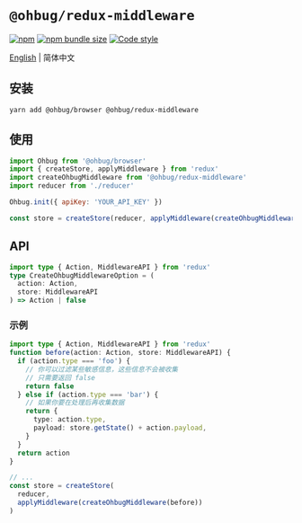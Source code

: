# `@ohbug/redux-middleware`

[![npm](https://img.shields.io/npm/v/@ohbug/redux-middleware.svg?style=flat-square)](https://www.npmjs.com/package/@ohbug/redux-middleware)
[![npm bundle size](https://img.shields.io/bundlephobia/min/@ohbug/redux-middleware?style=flat-square)](https://bundlephobia.com/result?p=@ohbug/redux-middleware)
[![Code style](https://img.shields.io/badge/code_style-prettier-ff69b4.svg?style=flat-square)](https://github.com/prettier/prettier)

[English](./README.md) | 简体中文

## 安装

```
yarn add @ohbug/browser @ohbug/redux-middleware
```

## 使用

```js
import Ohbug from '@ohbug/browser'
import { createStore, applyMiddleware } from 'redux'
import createOhbugMiddleware from '@ohbug/redux-middleware'
import reducer from './reducer'

Ohbug.init({ apiKey: 'YOUR_API_KEY' })

const store = createStore(reducer, applyMiddleware(createOhbugMiddleware()))
```

## API

```typescript
import type { Action, MiddlewareAPI } from 'redux'
type CreateOhbugMiddlewareOption = (
  action: Action,
  store: MiddlewareAPI
) => Action | false
```

### 示例

```typescript
import type { Action, MiddlewareAPI } from 'redux'
function before(action: Action, store: MiddlewareAPI) {
  if (action.type === 'foo') {
    // 你可以过滤某些敏感信息，这些信息不会被收集
    // 只需要返回 false
    return false
  } else if (action.type === 'bar') {
    // 如果你要在处理后再收集数据
    return {
      type: action.type,
      payload: store.getState() + action.payload,
    }
  }
  return action
}

// ...
const store = createStore(
  reducer,
  applyMiddleware(createOhbugMiddleware(before))
)
```
